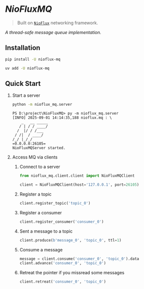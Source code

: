 # *NioFluxMQ*

> Built on [`NioFlux`](https://github.com/vortezwohl/NioFlux) networking framework.

*A thread-safe message queue implementation.*

## Installation

```bash
pip install -U nioflux-mq
```

```bash
uv add -U nioflux-mq
```

## Quick Start

1. Start a server

    ```bash
    python -m nioflux_mq.server
    ```

    ```
    PS D:\project\NioFluxMQ> py -m nioflux_mq.server
    [INFO] 2025-09-01 14:14:35,188 nioflux.mq : \
        _   __ _____                             
       / | / / ____/                             
      /  |/ / /___                               
     / /|  / ____/                               
    /_/ |_/_/                                    
    =0.0.0.0:26105=                              
    NioFluxMQServer started.  
    ```

2. Access MQ via clients

    1. Connect to a server

        ```python
        from nioflux_mq.client.client import NioFluxMQClient

        client = NioFluxMQClient(host='127.0.0.1', port=26105)
        ```

    2. Register a topic

        ```python
        client.register_topic('topic_0')
        ```

    3. Register a consumer

        ```python
        client.register_consumer('consumer_0')
        ```

    4. Sent a message to a topic

        ```python
        client.produce(b'message_0', 'topic_0', ttl=1)
        ```

    5. Consume a message

        ```python
        message = client.consume('consumer_0', 'topic_0').data
        client.advance('consumer_0', 'topic_0')
        ```

    6. Retreat the pointer if you missread some messages

        ```python
        client.retreat('consumer_0', 'topic_0')
        ```
